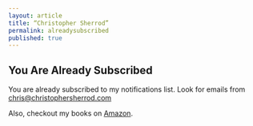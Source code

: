 ```yaml
---
layout: article
title: “Christopher Sherrod”
permalink: alreadysubscribed
published: true
---
```

## You Are Already Subscribed
You are already subscribed to my notifications list. Look for emails from chris@christophersherrod.com

Also, checkout my books on [Amazon](https://www.amazon.com/Christopher-Sherrod/e/B008NW0ADO?ref=sr_ntt_srch_lnk_3&qid=1650396627&sr=8-3).